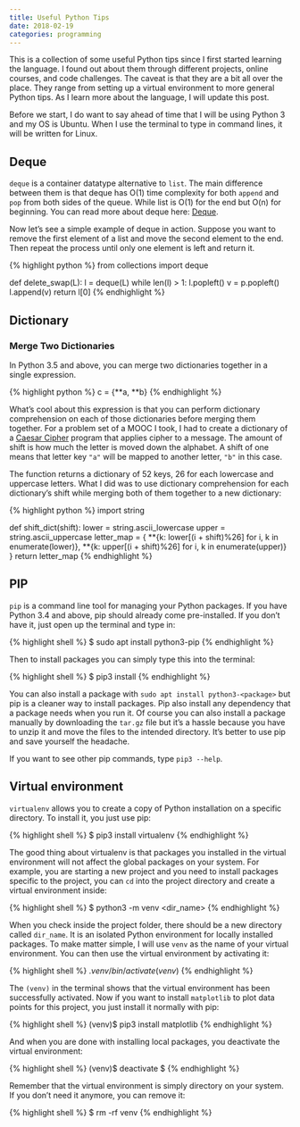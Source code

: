 ```yaml
---
title: Useful Python Tips
date: 2018-02-19
categories: programming
---
```


This is a collection of some useful Python tips since I first started learning the language. I found out about them through different projects, online courses, and code challenges. The caveat is that they are a bit all over the place. They range from setting up a virtual environment to more general Python tips. As I learn more about the language, I will update this post.

<!--more-->

Before we start, I do want to say ahead of time that I will be using Python 3 and my OS is Ubuntu. When I use the terminal to type in command lines, it will be written for Linux.

## Deque

`deque` is a container datatype alternative to `list`. The main difference between them is that deque has O(1) time complexity for both `append` and `pop` from both sides of the queue. While list is O(1) for the end but O(n) for beginning. You can read more about deque here: [Deque](https://docs.python.org/3.6/library/collections.html#collections.deque).

Now let’s see a simple example of deque in action. Suppose you want to remove the first element of a list and move the second element to the end. Then repeat the process until only one element is left and return it.

{% highlight python %}
from collections import deque

def delete_swap(L):
    l = deque(L)
    while len(l) > 1:
        l.popleft()
        v = p.popleft()
        l.append(v)
    return l[0]
{% endhighlight %}

## Dictionary

### Merge Two Dictionaries
In Python 3.5 and above, you can merge two dictionaries together in a single expression.

{% highlight python %}
c = {**a, **b}
{% endhighlight %}

What’s cool about this expression is that you can perform dictionary comprehension on each of those dictionaries before merging them together. For a problem set of a MOOC I took, I had to create a dictionary of a [Caesar Cipher](https://en.wikipedia.org/wiki/Caesar_cipher) program that applies cipher to a message. The amount of shift is how much the letter is moved down the alphabet. A shift of one means that letter key `"a"` will be mapped to another letter, `"b"` in this case.

The function returns a dictionary of 52 keys, 26 for each lowercase and uppercase letters. What I did was to use dictionary comprehension for each dictionary’s shift while merging both of them together to a new dictionary:

{% highlight python %}
import string

def shift_dict(shift):
    lower = string.ascii_lowercase
    upper = string.ascii_uppercase
    letter_map = {
        **{k: lower[(i + shift)%26] for i, k in enumerate(lower)},
        **{k: upper[(i + shift)%26] for i, k in enumerate(upper)}
    }
    return letter_map
{% endhighlight %}

## PIP

`pip` is a command line tool for managing your Python packages. If you have Python 3.4 and above, pip should already come pre-installed. If you don’t have it, just open up the terminal and type in:

{% highlight shell %}
$ sudo apt install python3-pip
{% endhighlight %}

Then to install packages you can simply type this into the terminal:

{% highlight shell %}
$ pip3 install <package>
{% endhighlight %}

You can also install a package with `sudo apt install python3-<package>` but pip is a cleaner way to install packages. Pip also install any dependency that a package needs when you run it. Of course you can also install a package manually by downloading the `tar.gz` file but it’s a hassle because you have to unzip it and move the files to the intended directory. It’s better to use pip and save yourself the headache.

If you want to see other pip commands, type `pip3 --help`.

## Virtual environment

`virtualenv` allows you to create a copy of Python installation on a specific directory. To install it, you just use pip:

{% highlight shell %}
$ pip3 install virtualenv
{% endhighlight %}

The good thing about virtualenv is that packages you installed in the virtual environment will not affect the global packages on your system. For example, you are starting a new project and you need to install packages specific to the project, you can `cd` into the project directory and create a virtual environment inside:

{% highlight shell %}
$ python3 -m venv <dir_name>
{% endhighlight %}

When you check inside the project folder, there should be a new directory called `dir_name`. It is an isolated Python environment for locally installed packages. To make matter simple, I will use `venv` as the name of your virtual environment. You can then use the virtual environment by activating it:

{% highlight shell %}
$. venv/bin/activate
(venv)$ 
{% endhighlight %}

The `(venv)` in the terminal shows that the virtual environment has been successfully activated. Now if you want to install `matplotlib` to plot data points for this project, you just install it normally with pip:

{% highlight shell %}
(venv)$ pip3 install matplotlib
{% endhighlight %}

And when you are done with installing local packages, you deactivate the virtual environment:

{% highlight shell %}
(venv)$ deactivate
$
{% endhighlight %}

Remember that the virtual environment is simply directory on your system. If you don’t need it anymore, you can remove it:

{% highlight shell %}
$ rm -rf venv
{% endhighlight %}
